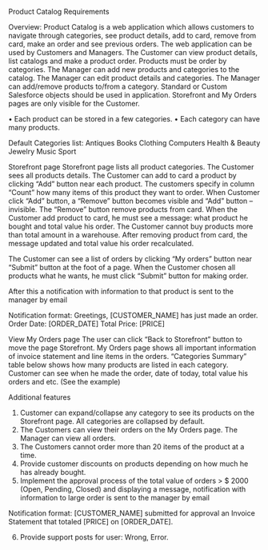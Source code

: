 Product Catalog Requirements

Overview:
Product Catalog is a web application which allows customers to navigate through categories, see product details, add to card, remove from card, make an order and see previous orders.
The web application can be used by Customers and Managers.
The Customer can view product details, list catalogs and make a product order. Products must be order by categories.
The Manager can add new products and categories to the catalog. The Manager can edit product details and categories. The Manager can add/remove products to/from a category. Standard or Custom Salesforce objects should be used in application.
Storefront and My Orders pages are only visible for the Customer.

•	Each product can be stored in a few categories.
•	Each category can have many products.

Default Categories list:
Antiques
Books
Clothing
Computers
Health & Beauty
Jewelry
Music
Sport

Storefront page
Storefront page lists all product categories. The Customer sees all products details. 
The Customer can add to card a product by clicking “Add” button near each product. The customers specify in column “Count” how many items of this product they want to order. When Customer click “Add” button, a “Remove” button becomes visible and “Add” button – invisible. The “Remove” button remove products from card.
When the Customer add product to card, he must see a message: what product he bought and total value his order.  The Customer cannot buy products more than total amount in a warehouse. After removing product from card, the message updated and total value his order recalculated.
  
The Customer can see a list of orders by clicking “My orders” button near “Submit” button at the foot of a page.
When the Customer chosen all products what he wants, he must click “Submit” button for making order. 
 
After this a notification with information to that product is sent to the manager by email

Notification format:
Greetings,
[CUSTOMER_NAME] has just made an order.
Order Date: [ORDER_DATE]
Total Price: [PRICE]
 
View My Orders page
The user can click “Back to Storefront” button to move the page Storefront.
My Orders page shows all important information of invoice statement and line items in the orders.
“Categories Summary” table below shows how many products are listed in each category.
Customer can see when he made the order, date of today, total value his orders and etc. (See the example)

Additional features
1.	Customer can expand/collapse any category to see its products on the Storefront page. All categories are collapsed by default.
2.	The Customers can view their orders on the My Orders page. The Manager can view all orders.
3.	The Customers cannot order more than 20 items of the product at a time.
4.	Provide customer discounts on products depending on how much he has already bought.
5.	Implement the approval process of the total value of orders > $ 2000 (Open, Pending, Closed) and displaying a message, notification with information to large order is sent to the manager by email
 
Notification format:
[CUSTOMER_NAME] submitted for approval an Invoice Statement that
totaled [PRICE] on [ORDER_DATE].
 
6.	Provide support posts for user: Wrong, Error.
 
